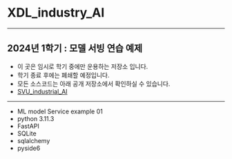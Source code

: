 # XDL_industry_AI

---
2024년 1학기 : 모델 서빙 연습 예제
---
- 이 곳은 임시로 학기 중에만 운용하는 저장소 입니다.
- 학기 종료 후에는 폐쇄할 예정입니다.
- 모든 소스코드는 아래 공개 저장소에서 확인하실 수 있습니다.
- [SVU_industrial_AI](https://github.com/hugwolf77/SVU_industrial_AI) 
---

- ML model Service example 01
- python 3.11.3
- FastAPI
- SQLite
- sqlalchemy
- pyside6
